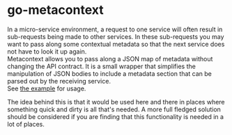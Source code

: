 # go-metacontext

In a micro-service environment, a request to one service will often result in sub-requests being made to other services. In these sub-requests you may want to pass along some contextual metadata so that the next service does not have to look it up again.  
Metacontext allows you to pass along a JSON map of metadata without changing the API contract. It is a small wrapper that simplifies the manipulation of JSON bodies to include a metadata section that can be parsed out by the receiving service.  
See [the example](_example/main.go) for usage.

The idea behind this is that it would be used here and there in places where something quick and dirty is all that's needed. A more full fledged solution should be considered if you are finding that this functionality is needed in a lot of places.
